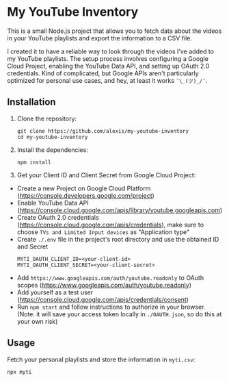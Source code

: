# My YouTube Inventory

This is a small Node.js project that allows you to fetch data about the videos in your YouTube playlists and export the information to a CSV file.

I created it to have a reliable way to look through the videos I've added to my YouTube playlists. The setup process involves configuring a Google Cloud Project, enabling the YouTube Data API, and setting up OAuth 2.0 credentials. Kind of complicated, but Google APIs aren't particularly optimized for personal use cases, and hey, at least it works `¯\_(ツ)_/¯`.

## Installation

1. Clone the repository:
    ```shell
    git clone https://github.com/alexis/my-youtube-inventory
    cd my-youtube-inventory
    ```
2. Install the dependencies:
    ```shell
    npm install
    ```
3. Get your Client ID and Client Secret from Google Cloud Project:
  - Create a new Project on Google Cloud Platform (https://console.developers.google.com/project)
  - Enable YouTube Data API (https://console.cloud.google.com/apis/library/youtube.googleapis.com)
  - Create OAuth 2.0 credentials (https://console.cloud.google.com/apis/credentials),
    make sure to choose `TVs and Limited Input devices` as "Application type"
  - Create `./.env` file in the project's root directory and use the obtained ID and Secret
    ```shell
    MYTI_OAUTH_CLIENT_ID=<your-client-id>
    MYTI_OAUTH_CLIENT_SECRET=<your-client-secret>

    ```
  - Add `https://www.googleapis.com/auth/youtube.readonly` to OAuth scopes (https://www.googleapis.com/auth/youtube.readonly)
  - Add yourself as a test user (https://console.cloud.google.com/apis/credentials/consent)
  - Run `npm start` and follow instructions to authorize in your browser.
    (Note: it will save your access token locally in `./OAUTH.json`, so do this at your own risk)

## Usage

Fetch your personal playlists and store the information in `myti.csv`:

```shell
npx myti
```
